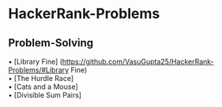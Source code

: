 # HackerRank-Problems

## Problem-Solving
• [Library Fine]  (https://github.com/VasuGupta25/HackerRank-Problems/#Library Fine) <br /> 
• [The Hurdle Race] <br />
• [Cats and a Mouse] <br />
• [Divisible Sum Pairs] <br />
